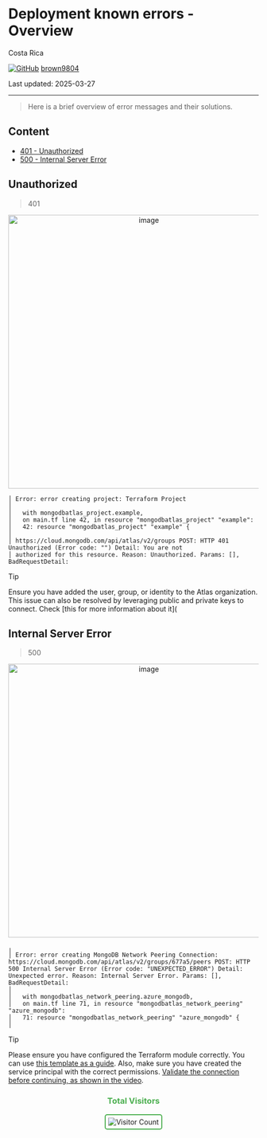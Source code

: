# Deployment known errors - Overview 

Costa Rica

[![GitHub](https://img.shields.io/badge/--181717?logo=github&logoColor=ffffff)](https://github.com/)
[brown9804](https://github.com/brown9804)

Last updated: 2025-03-27

----------

> Here is a brief overview of error messages and their solutions.

## Content 

- [401 - Unauthorized](#unauthorized)
- [500 - Internal Server Error](#internal-server-error)

## Unauthorized 

> 401

<p align="center">
  <img width="550" alt="image" src="https://github.com/user-attachments/assets/7c42ef92-6f1e-4dac-a105-f0b5ed4dee4c" />
</p>

```
│ Error: error creating project: Terraform Project
│
│   with mongodbatlas_project.example,
│   on main.tf line 42, in resource "mongodbatlas_project" "example":
│   42: resource "mongodbatlas_project" "example" {
│
│ https://cloud.mongodb.com/api/atlas/v2/groups POST: HTTP 401 Unauthorized (Error code: "") Detail: You are not     
│ authorized for this resource. Reason: Unauthorized. Params: [], BadRequestDetail:
```

> [!TIP]
> Ensure you have added the user, group, or identity to the Atlas organization. This issue can also be resolved by leveraging public and private keys to connect. Check [this for more information about it](

## Internal Server Error

> 500

<p align="center">
  <img width="550" alt="image" src="https://github.com/user-attachments/assets/482a289c-e912-40e2-b13a-4167a763cdfe" />
</p>


```
╷
│ Error: error creating MongoDB Network Peering Connection: https://cloud.mongodb.com/api/atlas/v2/groups/677a5/peers POST: HTTP 500 Internal Server Error (Error code: "UNEXPECTED_ERROR") Detail: Unexpected error. Reason: Internal Server Error. Params: [], BadRequestDetail: 
│
│   with mongodbatlas_network_peering.azure_mongodb,
│   on main.tf line 71, in resource "mongodbatlas_network_peering" "azure_mongodb":
│   71: resource "mongodbatlas_network_peering" "azure_mongodb" {
│
```

> [!TIP]
> Please ensure you have configured the Terraform module correctly. You can use [this template as a guide](/1_storage-databases/mongo-atlas/main.tf).
> Also, make sure you have created the service principal with the correct permissions. [Validate the connection before continuing, as shown in the video](https://github.com/MicrosoftCloudEssentials-LearningHub/AzureTerraformTemplates-v0.0.0/tree/main/1_storage-databases/mongo-atlas#permissions-required).
 
<div align="center">
  <h3 style="color: #4CAF50;">Total Visitors</h3>
  <img src="https://profile-counter.glitch.me/brown9804/count.svg" alt="Visitor Count" style="border: 2px solid #4CAF50; border-radius: 5px; padding: 5px;"/>
</div>
